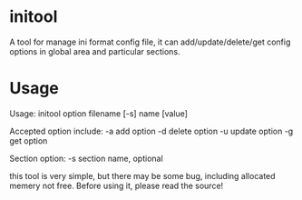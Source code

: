 # initool
A tool for manage ini format config file, it can add/update/delete/get config options in global area and particular sections.
# Usage
Usage: initool option filename [-s] name [value]

Accepted option include:
-a add option
-d delete option
-u update option
-g get option

Section option:
-s section name, optional

this tool is very simple, but there may be some bug, including allocated memery not free. Before using it, please read the source!
